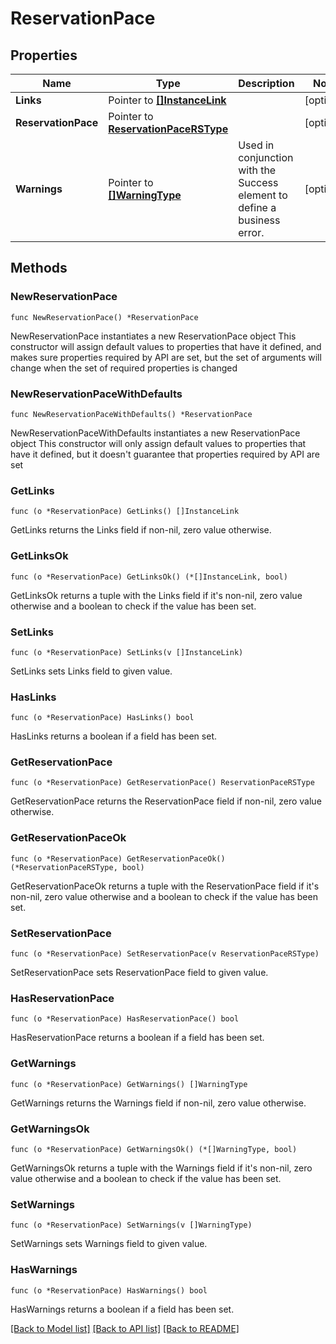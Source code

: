 # ReservationPace

## Properties

Name | Type | Description | Notes
------------ | ------------- | ------------- | -------------
**Links** | Pointer to [**[]InstanceLink**](InstanceLink.md) |  | [optional] 
**ReservationPace** | Pointer to [**ReservationPaceRSType**](ReservationPaceRSType.md) |  | [optional] 
**Warnings** | Pointer to [**[]WarningType**](WarningType.md) | Used in conjunction with the Success element to define a business error. | [optional] 

## Methods

### NewReservationPace

`func NewReservationPace() *ReservationPace`

NewReservationPace instantiates a new ReservationPace object
This constructor will assign default values to properties that have it defined,
and makes sure properties required by API are set, but the set of arguments
will change when the set of required properties is changed

### NewReservationPaceWithDefaults

`func NewReservationPaceWithDefaults() *ReservationPace`

NewReservationPaceWithDefaults instantiates a new ReservationPace object
This constructor will only assign default values to properties that have it defined,
but it doesn't guarantee that properties required by API are set

### GetLinks

`func (o *ReservationPace) GetLinks() []InstanceLink`

GetLinks returns the Links field if non-nil, zero value otherwise.

### GetLinksOk

`func (o *ReservationPace) GetLinksOk() (*[]InstanceLink, bool)`

GetLinksOk returns a tuple with the Links field if it's non-nil, zero value otherwise
and a boolean to check if the value has been set.

### SetLinks

`func (o *ReservationPace) SetLinks(v []InstanceLink)`

SetLinks sets Links field to given value.

### HasLinks

`func (o *ReservationPace) HasLinks() bool`

HasLinks returns a boolean if a field has been set.

### GetReservationPace

`func (o *ReservationPace) GetReservationPace() ReservationPaceRSType`

GetReservationPace returns the ReservationPace field if non-nil, zero value otherwise.

### GetReservationPaceOk

`func (o *ReservationPace) GetReservationPaceOk() (*ReservationPaceRSType, bool)`

GetReservationPaceOk returns a tuple with the ReservationPace field if it's non-nil, zero value otherwise
and a boolean to check if the value has been set.

### SetReservationPace

`func (o *ReservationPace) SetReservationPace(v ReservationPaceRSType)`

SetReservationPace sets ReservationPace field to given value.

### HasReservationPace

`func (o *ReservationPace) HasReservationPace() bool`

HasReservationPace returns a boolean if a field has been set.

### GetWarnings

`func (o *ReservationPace) GetWarnings() []WarningType`

GetWarnings returns the Warnings field if non-nil, zero value otherwise.

### GetWarningsOk

`func (o *ReservationPace) GetWarningsOk() (*[]WarningType, bool)`

GetWarningsOk returns a tuple with the Warnings field if it's non-nil, zero value otherwise
and a boolean to check if the value has been set.

### SetWarnings

`func (o *ReservationPace) SetWarnings(v []WarningType)`

SetWarnings sets Warnings field to given value.

### HasWarnings

`func (o *ReservationPace) HasWarnings() bool`

HasWarnings returns a boolean if a field has been set.


[[Back to Model list]](../README.md#documentation-for-models) [[Back to API list]](../README.md#documentation-for-api-endpoints) [[Back to README]](../README.md)


